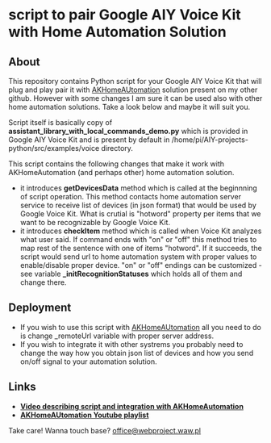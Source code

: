 # script to pair Google AIY Voice Kit with Home Automation Solution

## About

This repository contains Python script for your Google AIY Voice Kit that will plug and play pair it with <a href="https://github.com/Sznapsollo/AKHomeAutomation" target="_blank">AKHomeAUtomation</a> solution present on my other github. However with some changes I am sure it can be used also with other home automation solutions. Take a look below and maybe it will suit you.

Script itself is basically copy of **assistant_library_with_local_commands_demo.py** which is provided in Google AIY Voice Kit and is present by default in /home/pi/AIY-projects-python/src/examples/voice directory.

This script contains the following changes that make it work with AKHomeAutomation (and perhaps other) home automation solution.

- it introduces **getDevicesData** method which is called at the beginnning of script operation. This method contacts home automation server service to receive list of devices (in json format) that would be used by Google Voice Kit. What is crutial is "hotword" property per items that we want to be recognizable by Google Voice Kit.
- it introduces **checkItem** method which is called when Voice Kit analyzes what user said. If command ends with "on" or "off" this method tries to map rest of the sentence with one of items "hotword". If it succeeds, the script would send url to home automation system with proper values to enable/disable proper device. "on" or "off" endings can be customized - see variable **_initRecognitionStatuses** which holds all of them and change there.

## Deployment

- If you wish to use this script with <a href="https://github.com/Sznapsollo/AKHomeAutomation" target="_blank">AKHomeAUtomation</a> all you need to do is change _remoteUrl variable with proper server address.
- If you wish to integrate it with other systrems you probably need to change the way how you obtain json list of devices and how you send on/off signal to your automation solution.

## Links

- **<a href="https://youtu.be/tIaoWla-Ykk" target="_blank">Video describing script and integration with AKHomeAutomation</a>**
- **<a href="https://www.youtube.com/watch?v=C19ARWDYR3c&list=PLjd2MVjW6mhFygrvXyVcdNoq6pHK8MdUW" target="_blank">AKHomeAUtomation Youtube playlist</a>**

Take care!
Wanna touch base? office@webproject.waw.pl
